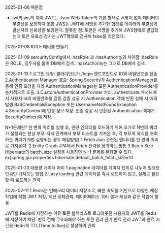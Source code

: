 2025-01-06
배운점
- jwt와 jws의 차이
    JWT는 Json Web Token의 기본 형태로 서명이 없어 데이터의 무결성을 보장하지 못함
    JWS는 JWT에 서명을 추가한 형태로 데이터의 무결성과 발신자의 신뢰성을 보장한다.
잘못한 점: 토큰은 서명을 추가해 JWS형태로 발급했는데 토큰 유효성 검사는 JWT형태로 검사해 false를 리턴했다. 

2025-01-08
ROLE 테이블 만들기

2025-01-09
sercurityConfig에서 .hasRole 과 .hasAuthority의 차이점 
.hasRole은 ROLE_ 접두사를 붙여 DB에서 검색. 
.hasAuthority는 그대로 DB에서 검색.

2025-01-13
1.로그인 요청:
    클라이언트가 /login 엔드포인트로 ID와 비밀번호를 전송 
2.Authentication Manager 호출:
    Spring Security가 AuthenticationManager를 통해 인증 요청을 처리
    AuthenticationManager는 모든 AuthenticationProvider를 순차적으로 호출.
3.CustomAuthenticationProvider 처리:
    authenticate 메서드에서 사용자 Id와 비밀번호를 검증 
    검증 성공 시 Authentication 객체 반환 
    실패 시 예외 발생 BadCredentialsException 또는 UsernameNotFoundException 
4.SecurityContext에 인증 정보 저장:
    인증 성공 시 반환된 Authentication 객체가 SecurityContext에 저장.

N+1문제란?
    한 번의 쿼리를 실행 후, 관련 엔티티를 로드하기 위해 추가로 N번의 쿼리가 실행되는 현상 
    부모-자식 관계에서 부모 리스트를 가져온 후, 각 부모의 자식을 조회하는 쿼리가 N번 실행되는 경우
해결방법)
    1.Fetch Join
        관련된 엔티티를 한 번의 쿼리로 가져온다. 
    2.Entity Graph 
        JPA에서 Fetch 전략을 정의하는 방법 
    3.Batch Size 
        Hibernate의 batch_size 설정을 사용하면 N+1 문제를 완화할 수 있다. 
        ex)spring.jpa.properties.hibernate.default_batch_fetch_size=10

2025-01-23 
대용량 데이터 처리
1.pagination
    데이터를 페이지 단위로 나누어 필요한 만큼만 가져오는 방법
2.Lazy loading
    관련 데이터를 즉시 로드하지 않고, 실제로 필요할 때 로드하는 전략

2025-02-11
1.Redis는 인메모리 데이터 저장소로, 빠른 속도를 기반으로 다양한 캐싱 작업에 적합 
JWT 저장, 세션 상태관리, 데이터베이스 쿼리 결과 캐싱과 같은 작업에 활용 
 
JWT를 Redis에 저장하는 이유 
    토큰 블랙리스트 
        로그아웃된 사용자의 JWT를 Redis에 저장하여 차단. 
        만료 전에 무효화해야 하는 토큰 관리 
    단기 만료 관리 
        JWT의 만료 시간을 Redis의 TTL(Time to live)로 설정하여 관리
     


